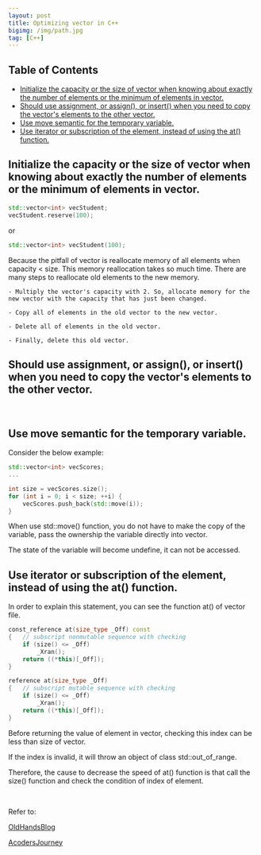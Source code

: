 ```yaml
---
layout: post
title: Optimizing vector in C++
bigimg: /img/path.jpg
tag: [C++]
---
```


## Table of Contents
- [Initialize the capacity or the size of vector when knowing about exactly the number of elements or the minimum of elements in vector.](#initialize-the-capacity-or-the-size-of-vector-when-knowing-about-exactly-the-number-of-elements-or-the-minimum-of-elements-in-vector)
- [Should use assignment, or assign(), or insert() when you need to copy the vector's elements to the other vector.](#should-use-assignment-or-assign-or-insert-when-you-need-to-copy-the-vector's-elements-to-the-other-vector)
- [Use move semantic for the temporary variable.](#use-move-semantic-for-the-temporary-variable)
- [Use iterator or subscription of the element, instead of using the at() function.](#use-iterator-or-subscription-of-the-element-instead-of-using-the-at()-function)


## Initialize the capacity or the size of vector when knowing about exactly the number of elements or the minimum of elements in vector. 

```C++
std::vector<int> vecStudent;
vecStudent.reserve(100);
```

or 

```C++
std::vector<int> vecStudent(100);
```

Because the pitfall of vector is reallocate memory of all elements when capacity < size. 
This memory reallocation takes so much time. There are many steps to reallocate old elements to the new memory. 

    - Multiply the vector's capacity with 2. So, allocate memory for the new vector with the capacity that has just been changed. 
  
    - Copy all of elements in the old vector to the new vector. 
  
    - Delete all of elements in the old vector. 

    - Finally, delete this old vector. 


## Should use assignment, or assign(), or insert() when you need to copy the vector's elements to the other vector. 

<br>

## Use move semantic for the temporary variable. 

Consider the below example: 

```C++
std::vector<int> vecScores;
...

int size = vecScores.size();
for (int i = 0; i < size; ++i) {
    vecScores.push_back(std::move(i));
}
```

When use std::move() function, you do not have to make the copy of the variable, pass the ownership the variable directly into vector. 

The state of the variable will become undefine, it can not be accessed. 


## Use iterator or subscription of the element, instead of using the at() function.

In order to explain this statement, you can see the function at() of vector file.

```C++
const_reference at(size_type _Off) const
{	// subscript nonmutable sequence with checking
    if (size() <= _Off)
		_Xran();
	return ((*this)[_Off]);
}

reference at(size_type _Off)
{	// subscript mutable sequence with checking
	if (size() <= _Off)
        _Xran();
	return ((*this)[_Off]);
}
```

Before returning the value of element in vector, checking this index can be less than size of vector. 

If the index is invalid, it will throw an object of class std::out_of_range.

Therefore, the cause to decrease the speed of at() function is that call the size() function and check the condition of index of element. 

<br>

Refer to: 

[OldHandsBlog](http://oldhandsblog.blogspot.com/2016/09/c-optimization-bibliography.html)

[AcodersJourney](http://www.acodersjourney.com/2016/11/6-tips-supercharge-cpp-11-vector-performance/)
